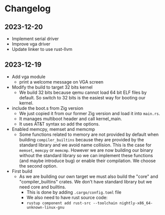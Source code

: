 # Changelog

## 2023-12-20
- Implement serial driver
- Improve vga driver
- Update linker to use rust-llvm

## 2023-12-19

- Add vga module
    - print a welcome message on VGA screen
- Modify the build to target 32 bits kernel
    - We build 32 bits because qemu cannot load 64 bit ELF files by default. So
      switch to 32 bits is the easiest way for booting our kernel.
- include the boot.s from Zig version
    - We just copied it from our former Zig version and load it into `main.rs`.
    - It manages multiboot header and call kernel_main.
    - It uses AT&T syntax so add the options.
- Enabled memcpy, memset and memcmp
    - Some functions related to memory are not provided by default when building
    `compiler_builtins` because they are provided by the standard library and we
    avoid name collision. This is the case for `memset`, `memcpy` or `memcmp`.
    However we are now building our binary without the standard library so we can
    implement these functions (and maybe introduce bug) or enable their compilation.
    We choose the second option.
- First build
    - As we are building our own target we must also build the "core" and
    "compiler_builtins" crates. We don't have standard library but we need core and
    builtins.
        - This is done by adding `.cargo/config.toml` file
        - We also need to have rust source code:
        - `rustup component add rust-src --toolchain nightly-x86_64-unknown-linux-gnu`
